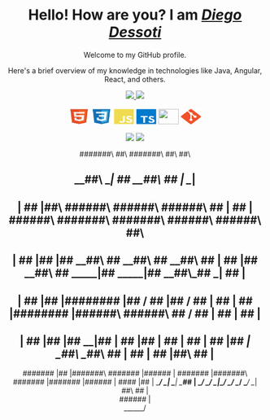 <div>
  <h1 align="center">Hello! How are you? I am <a text-decoration="none" href="https://www.linkedin.com/in/diego-dessoti/"><i>Diego Dessoti</i></a>
  </h1>
  <p align="center">Welcome to my GitHub profile. 
  </p>
  <p align="center">Here's a brief overview of my knowledge in technologies like Java, Angular, React, and others.
  </p>
  
</div>

<div align="center">
  <a href="https://github.com/duribeiro">
    <img height="150em" src="https://github-readme-stats.vercel.app/api?username=Diego-Dessoti&count_private=true&include_all_commits=true&show_icons=true&theme=dracula&hide_border=false&show_owner=true"/>
    <img height="150em" src="https://github-readme-stats.vercel.app/api/top-langs/?username=Diego-Dessoti&theme=dracula&hide_border=false&&layout=compact"/>
  </a>
</div>

<div align="center" valign="top"><br>
  <img align="center" alt="HTML" height="30" width="40" src="https://raw.githubusercontent.com/devicons/devicon/master/icons/html5/html5-original.svg">
  <img align="center" alt="CSS" height="30" width="40" src="https://raw.githubusercontent.com/devicons/devicon/master/icons/css3/css3-original.svg">
  <img align="center" alt="Js" height="30" width="40" src="https://raw.githubusercontent.com/devicons/devicon/master/icons/javascript/javascript-plain.svg">
  <img align="center" alt="Js" height="30" width="40" src="https://raw.githubusercontent.com/devicons/devicon/master/icons/typescript/typescript-plain.svg">
  <img align="center" width="40" height="30" src="https://cdn.jsdelivr.net/gh/devicons/devicon/icons/angularjs/angularjs-plain.svg" />
  <img align="center" alt="git" height="30" width="40" src="https://raw.githubusercontent.com/devicons/devicon/master/icons/git/git-original.svg">

</br>
</br>

<div align="center">
  <a href="https://www.instagram.com/diego_dessoti/" target="_blank"><img src="https://img.shields.io/badge/-Instagram-%23E4405F?style=for-the-badge&logo=instagram&logoColor=white" target="_blank"></a>
  <a href="https://www.linkedin.com/in/diego-dessoti/" target="_blank"><img src="https://img.shields.io/badge/-LinkedIn-%230077B5?style=for-the-badge&logo=linkedin&logoColor=white" target="_blank"></a> 
</div>

#######\  ##\                                     #######\                                           ##\     ##\ 
##  __##\ \__|                                    ##  __##\                                          ## |    \__|
## |  ## |##\  ######\   ######\   ######\        ## |  ## | ######\   #######\  #######\  ######\ ######\   ##\ 
## |  ## |## |##  __##\ ##  __##\ ##  __##\       ## |  ## |##  __##\ ##  _____|##  _____|##  __##\\_##  _|  ## |
## |  ## |## |######## |## /  ## |## /  ## |      ## |  ## |######## |\######\  \######\  ## /  ## | ## |    ## |
## |  ## |## |##   ____|## |  ## |## |  ## |      ## |  ## |##   ____| \____##\  \____##\ ## |  ## | ## |##\ ## |
#######  |## |\#######\ \####### |\######  |      #######  |\#######\ #######  |#######  |\######  | \####  |## |
\_______/ \__| \_______| \____## | \______/       \_______/  \_______|\_______/ \_______/  \______/   \____/ \__|
                        ##\   ## |                                                                               
                        \######  |                                                                               
                         \______/                                                                                
